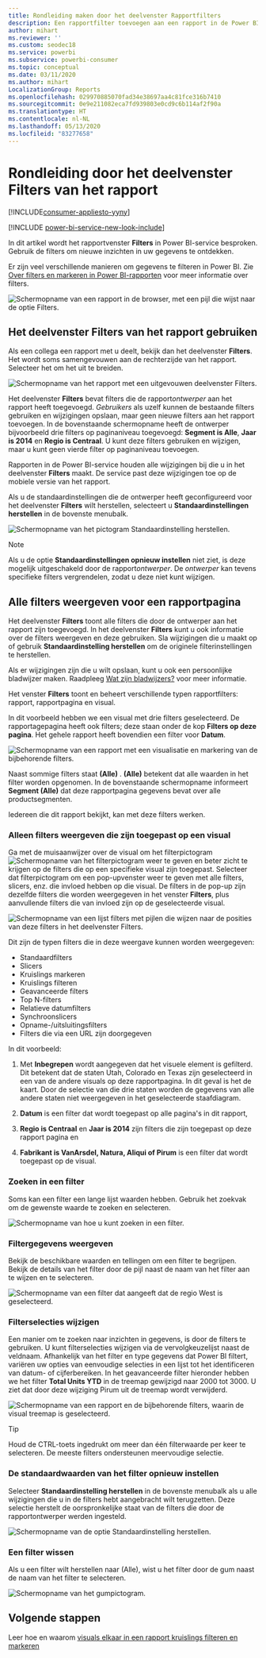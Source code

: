 ```yaml
---
title: Rondleiding maken door het deelvenster Rapportfilters
description: Een rapportfilter toevoegen aan een rapport in de Power BI-service voor gebruikers
author: mihart
ms.reviewer: ''
ms.custom: seodec18
ms.service: powerbi
ms.subservice: powerbi-consumer
ms.topic: conceptual
ms.date: 03/11/2020
ms.author: mihart
LocalizationGroup: Reports
ms.openlocfilehash: 029970885070fad34e38697aa4c81fce316b7410
ms.sourcegitcommit: 0e9e211082eca7fd939803e0cd9c6b114af2f90a
ms.translationtype: HT
ms.contentlocale: nl-NL
ms.lasthandoff: 05/13/2020
ms.locfileid: "83277658"
---
```

# <a name="take-a-tour-of-the-report-filters-pane"></a>Rondleiding door het deelvenster Filters van het rapport

[!INCLUDE[consumer-appliesto-yyny](../includes/consumer-appliesto-yyny.md)]

[!INCLUDE [power-bi-service-new-look-include](../includes/power-bi-service-new-look-include.md)]

In dit artikel wordt het rapportvenster **Filters** in Power BI-service besproken. Gebruik de filters om nieuwe inzichten in uw gegevens te ontdekken.

Er zijn veel verschillende manieren om gegevens te filteren in Power BI. Zie [Over filters en markeren in Power BI-rapporten](../create-reports/power-bi-reports-filters-and-highlighting.md) voor meer informatie over filters.

![Schermopname van een rapport in de browser, met een pijl die wijst naar de optie Filters.](media/end-user-report-filter/power-bi-report.png)

## <a name="working-with-the-report-filters-pane"></a>Het deelvenster Filters van het rapport gebruiken

Als een collega een rapport met u deelt, bekijk dan het deelvenster **Filters**. Het wordt soms samengevouwen aan de rechterzijde van het rapport. Selecteer het om het uit te breiden.

![Schermopname van het rapport met een uitgevouwen deelvenster Filters.](media/end-user-report-filter/power-bi-expand-filter-pane.png)

Het deelvenster **Filters** bevat filters die de rapport*ontwerper* aan het rapport heeft toegevoegd. *Gebruikers* als uzelf kunnen de bestaande filters gebruiken en wijzigingen opslaan, maar geen nieuwe filters aan het rapport toevoegen. In de bovenstaande schermopname heeft de ontwerper bijvoorbeeld drie filters op paginaniveau toegevoegd: **Segment is Alle**, **Jaar is 2014** en **Regio is Centraal**. U kunt deze filters gebruiken en wijzigen, maar u kunt geen vierde filter op paginaniveau toevoegen.

Rapporten in de Power BI-service houden alle wijzigingen bij die u in het deelvenster **Filters** maakt. De service past deze wijzigingen toe op de mobiele versie van het rapport. 

Als u de standaardinstellingen die de ontwerper heeft geconfigureerd voor het deelvenster **Filters** wilt herstellen, selecteert u **Standaardinstellingen herstellen** in de bovenste menubalk.

![Schermopname van het pictogram Standaardinstelling herstellen.](media/end-user-report-filter/power-bi-reset-icon.png) 

> [!NOTE]
> Als u de optie **Standaardinstellingen opnieuw instellen** niet ziet, is deze mogelijk uitgeschakeld door de rapport*ontwerper*. De *ontwerper* kan tevens specifieke filters vergrendelen, zodat u deze niet kunt wijzigen.

## <a name="view-all-the-filters-for-a-report-page"></a>Alle filters weergeven voor een rapportpagina

Het deelvenster **Filters** toont alle filters die door de ontwerper aan het rapport zijn toegevoegd. In het deelvenster **Filters** kunt u ook informatie over de filters weergeven en deze gebruiken. Sla wijzigingen die u maakt op of gebruik **Standaardinstelling herstellen** om de originele filterinstellingen te herstellen.

Als er wijzigingen zijn die u wilt opslaan, kunt u ook een persoonlijke bladwijzer maken. Raadpleeg [Wat zijn bladwijzers?](end-user-bookmarks.md) voor meer informatie.

Het venster **Filters** toont en beheert verschillende typen rapportfilters: rapport, rapportpagina en visual.

In dit voorbeeld hebben we een visual met drie filters geselecteerd. De rapportagepagina heeft ook filters; deze staan onder de kop **Filters op deze pagina**. Het gehele rapport heeft bovendien een filter voor **Datum**.

![Schermopname van een rapport met een visualisatie en markering van de bijbehorende filters.](media/end-user-report-filter/power-bi-filters-pane.png)

Naast sommige filters staat **(Alle)** . **(Alle)**  betekent dat alle waarden in het filter worden opgenomen. In de bovenstaande schermopname informeert **Segment (Alle)** dat deze rapportpagina gegevens bevat over alle productsegmenten. 

Iedereen die dit rapport bekijkt, kan met deze filters werken.

### <a name="view-only-those-filters-applied-to-a-visual"></a>Alleen filters weergeven die zijn toegepast op een visual

Ga met de muisaanwijzer over de visual om het filterpictogram ![Schermopname van het filterpictogram](media/end-user-report-filter/power-bi-filter-icon.png) weer te geven en beter zicht te krijgen op de filters die op een specifieke visual zijn toegepast. Selecteer dat filterpictogram om een pop-upvenster weer te geven met alle filters, slicers, enz. die invloed hebben op die visual. De filters in de pop-up zijn dezelfde filters die worden weergegeven in het venster **Filters**, plus aanvullende filters die van invloed zijn op de geselecteerde visual.

![Schermopname van een lijst filters met pijlen die wijzen naar de posities van deze filters in het deelvenster Filters.](media/end-user-report-filter/power-bi-hover-filters.png)

Dit zijn de typen filters die in deze weergave kunnen worden weergegeven:

- Standaardfilters
- Slicers
- Kruislings markeren
- Kruislings filteren
- Geavanceerde filters
- Top N-filters
- Relatieve datumfilters
- Synchroonslicers
- Opname-/uitsluitingsfilters
- Filters die via een URL zijn doorgegeven

In dit voorbeeld:
1. Met **Inbegrepen** wordt aangegeven dat het visuele element is gefilterd. Dit betekent dat de staten Utah, Colorado en Texas zijn geselecteerd in een van de andere visuals op deze rapportpagina. In dit geval is het de kaart. Door de selectie van die drie staten worden de gegevens van alle andere staten niet weergegeven in het geselecteerde staafdiagram.  

1. **Datum** is een filter dat wordt toegepast op alle pagina's in dit rapport,

1. **Regio is Centraal** en **Jaar is 2014** zijn filters die zijn toegepast op deze rapport pagina en

4. **Fabrikant is VanArsdel, Natura, Aliqui of Pirum** is een filter dat wordt toegepast op de visual.


### <a name="search-in-a-filter"></a>Zoeken in een filter

Soms kan een filter een lange lijst waarden hebben. Gebruik het zoekvak om de gewenste waarde te zoeken en selecteren.

![Schermopname van hoe u kunt zoeken in een filter.](media/end-user-report-filter/power-bi-search.png)

### <a name="display-filter-details"></a>Filtergegevens weergeven

Bekijk de beschikbare waarden en tellingen om een filter te begrijpen.  Bekijk de details van het filter door de pijl naast de naam van het filter aan te wijzen en te selecteren.
  
![Schermopname van een filter dat aangeeft dat de regio West is geselecteerd.](media/end-user-report-filter/power-bi-filter-expand.png)

### <a name="change-filter-selections"></a>Filterselecties wijzigen

Een manier om te zoeken naar inzichten in gegevens, is door de filters te gebruiken. U kunt filterselecties wijzigen via de vervolgkeuzelijst naast de veldnaam.  Afhankelijk van het filter en type gegevens dat Power BI filtert, variëren uw opties van eenvoudige selecties in een lijst tot het identificeren van datum- of cijferbereiken. In het geavanceerde filter hieronder hebben we het filter **Total Units YTD** in de treemap gewijzigd naar 2000 tot 3000. U ziet dat door deze wijziging Pirum uit de treemap wordt verwijderd.
  
![Schermopname van een rapport en de bijbehorende filters, waarin de visual treemap is geselecteerd.](media/end-user-report-filter/power-bi-treemap-filters.png)

> [!TIP]
> Houd de CTRL-toets ingedrukt om meer dan één filterwaarde per keer te selecteren. De meeste filters ondersteunen meervoudige selectie.

### <a name="reset-filter-to-default"></a>De standaardwaarden van het filter opnieuw instellen

Selecteer **Standaardinstelling herstellen** in de bovenste menubalk als u alle wijzigingen die u in de filters hebt aangebracht wilt terugzetten.  Deze selectie herstelt de oorspronkelijke staat van de filters die door de rapportontwerper werden ingesteld.

![Schermopname van de optie Standaardinstelling herstellen.](media/end-user-report-filter/power-bi-reset-icon.png)

### <a name="clear-a-filter"></a>Een filter wissen

Als u een filter wilt herstellen naar (Alle), wist u het filter door de gum naast de naam van het filter te selecteren.

![Schermopname van het gumpictogram.](media/end-user-report-filter/power-bi-eraser.png)
  
<!--  too much detail for consumers

## Types of filters: text field filters
### List mode
Ticking a checkbox either selects or deselects the value. The **All** checkbox can be used to toggle the state of all checkboxes on or off. The checkboxes represent all the available values for that field.  As you adjust the filter, the restatement updates to reflect your choices. 

![list mode filter](media/end-user-report-filter/power-bi-restatement-new.png)

Note how the restatement now says "is Mar, Apr or May".

### Advanced mode
Select **Advanced Filtering** to switch to advanced mode. Use the dropdown controls and text boxes to identify which fields to include. By choosing between **And** and **Or**, you can build complex filter expressions. Select the **Apply Filter** button when you've set the values you want.  

![advanced mode](media/end-user-report-filter/power-bi-advanced.png)

## Types of filters: numeric field filters
### List mode
If the values are finite, selecting the field name displays a list.  See **Text field filters** &gt; **List mode** above for help using checkboxes.   

### Advanced mode
If the values are infinite or represent a range, selecting the field name opens the advanced filter mode. Use the dropdown and text boxes to specify a range of values that you want to see. 

![advanced filter](media/end-user-report-filter/power-bi-dropdown-and-text.png)

By choosing between **And** and **Or**, you can build complex filter expressions. Select the **Apply Filter** button when you've set the values you want.

## Types of filters: date and time
### List mode
If the values are finite, selecting the field name displays a list.  See **Text field filters** &gt; **List mode** above for help using checkboxes.   

### Advanced mode
If the field values represent date or time, you can specify a start/end time when using Date/Time filters.  

![datetime filter](media/end-user-report-filter/pbi_date-time-filters.png)

-->

## <a name="next-steps"></a>Volgende stappen

Leer hoe en waarom [visuals elkaar in een rapport kruislings filteren en markeren](end-user-interactions.md)
